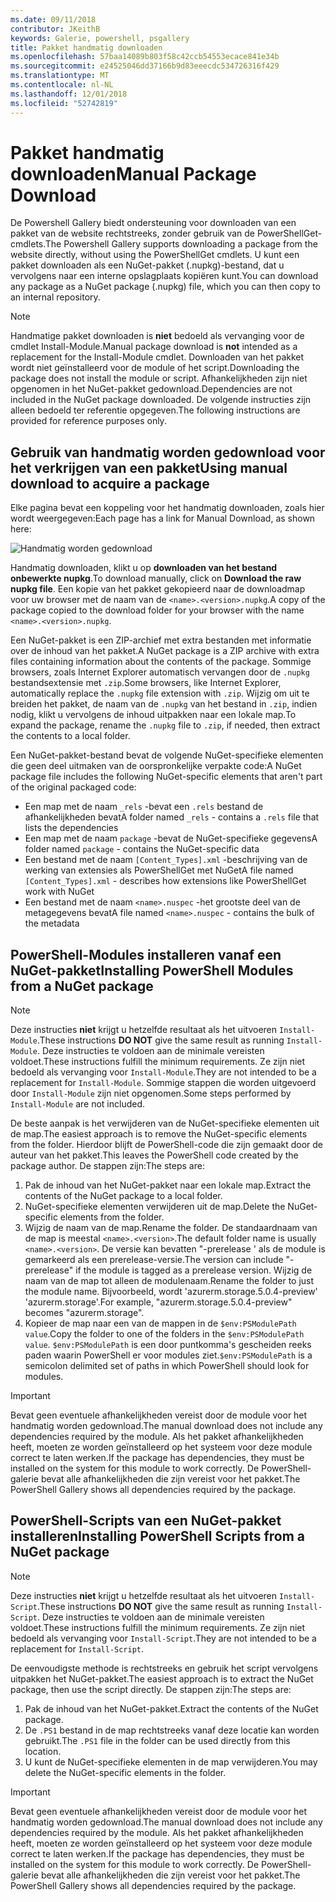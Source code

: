 ```yaml
---
ms.date: 09/11/2018
contributor: JKeithB
keywords: Galerie, powershell, psgallery
title: Pakket handmatig downloaden
ms.openlocfilehash: 57baa14089b803f58c42ccb54553ecace841e34b
ms.sourcegitcommit: e24525046dd37166b9d83eeecdc534726316f429
ms.translationtype: MT
ms.contentlocale: nl-NL
ms.lasthandoff: 12/01/2018
ms.locfileid: "52742819"
---
```

# <a name="manual-package-download"></a><span data-ttu-id="d92a4-103">Pakket handmatig downloaden</span><span class="sxs-lookup"><span data-stu-id="d92a4-103">Manual Package Download</span></span>

<span data-ttu-id="d92a4-104">De Powershell Gallery biedt ondersteuning voor downloaden van een pakket van de website rechtstreeks, zonder gebruik van de PowerShellGet-cmdlets.</span><span class="sxs-lookup"><span data-stu-id="d92a4-104">The Powershell Gallery supports downloading a package from the website directly, without using the PowerShellGet cmdlets.</span></span> <span data-ttu-id="d92a4-105">U kunt een pakket downloaden als een NuGet-pakket (.nupkg)-bestand, dat u vervolgens naar een interne opslagplaats kopiëren kunt.</span><span class="sxs-lookup"><span data-stu-id="d92a4-105">You can download any package as a NuGet package (.nupkg) file, which you can then copy to an internal repository.</span></span>

> [!NOTE]
> <span data-ttu-id="d92a4-106">Handmatige pakket downloaden is **niet** bedoeld als vervanging voor de cmdlet Install-Module.</span><span class="sxs-lookup"><span data-stu-id="d92a4-106">Manual package download is **not** intended as a replacement for the Install-Module cmdlet.</span></span>
> <span data-ttu-id="d92a4-107">Downloaden van het pakket wordt niet geïnstalleerd voor de module of het script.</span><span class="sxs-lookup"><span data-stu-id="d92a4-107">Downloading the package does not install the module or script.</span></span> <span data-ttu-id="d92a4-108">Afhankelijkheden zijn niet opgenomen in het NuGet-pakket gedownload.</span><span class="sxs-lookup"><span data-stu-id="d92a4-108">Dependencies are not included in the NuGet package downloaded.</span></span> <span data-ttu-id="d92a4-109">De volgende instructies zijn alleen bedoeld ter referentie opgegeven.</span><span class="sxs-lookup"><span data-stu-id="d92a4-109">The following instructions are provided for reference purposes only.</span></span>

## <a name="using-manual-download-to-acquire-a-package"></a><span data-ttu-id="d92a4-110">Gebruik van handmatig worden gedownload voor het verkrijgen van een pakket</span><span class="sxs-lookup"><span data-stu-id="d92a4-110">Using manual download to acquire a package</span></span>

<span data-ttu-id="d92a4-111">Elke pagina bevat een koppeling voor het handmatig downloaden, zoals hier wordt weergegeven:</span><span class="sxs-lookup"><span data-stu-id="d92a4-111">Each page has a link for Manual Download, as shown here:</span></span>

![Handmatig worden gedownload](../../Images/packagedisplaypagewithpseditions.png)

<span data-ttu-id="d92a4-113">Handmatig downloaden, klikt u op **downloaden van het bestand onbewerkte nupkg**.</span><span class="sxs-lookup"><span data-stu-id="d92a4-113">To download manually, click on **Download the raw nupkg file**.</span></span> <span data-ttu-id="d92a4-114">Een kopie van het pakket gekopieerd naar de downloadmap voor uw browser met de naam van de `<name>.<version>.nupkg`.</span><span class="sxs-lookup"><span data-stu-id="d92a4-114">A copy of the package copied to the download folder for your browser with the name `<name>.<version>.nupkg`.</span></span>

<span data-ttu-id="d92a4-115">Een NuGet-pakket is een ZIP-archief met extra bestanden met informatie over de inhoud van het pakket.</span><span class="sxs-lookup"><span data-stu-id="d92a4-115">A NuGet package is a ZIP archive with extra files containing information about the contents of the package.</span></span> <span data-ttu-id="d92a4-116">Sommige browsers, zoals Internet Explorer automatisch vervangen door de `.nupkg` bestandsextensie met `.zip`.</span><span class="sxs-lookup"><span data-stu-id="d92a4-116">Some browsers, like Internet Explorer, automatically replace the `.nupkg` file extension with `.zip`.</span></span> <span data-ttu-id="d92a4-117">Wijzig om uit te breiden het pakket, de naam van de `.nupkg` van het bestand in `.zip`, indien nodig, klikt u vervolgens de inhoud uitpakken naar een lokale map.</span><span class="sxs-lookup"><span data-stu-id="d92a4-117">To expand the package, rename the `.nupkg` file to `.zip`, if needed, then extract the contents to a local folder.</span></span>

<span data-ttu-id="d92a4-118">Een NuGet-pakket-bestand bevat de volgende NuGet-specifieke elementen die geen deel uitmaken van de oorspronkelijke verpakte code:</span><span class="sxs-lookup"><span data-stu-id="d92a4-118">A NuGet package file includes the following NuGet-specific elements that aren't part of the original packaged code:</span></span>

- <span data-ttu-id="d92a4-119">Een map met de naam `_rels` -bevat een `.rels` bestand de afhankelijkheden bevat</span><span class="sxs-lookup"><span data-stu-id="d92a4-119">A folder named `_rels` - contains a `.rels` file that lists the dependencies</span></span>
- <span data-ttu-id="d92a4-120">Een map met de naam `package` -bevat de NuGet-specifieke gegevens</span><span class="sxs-lookup"><span data-stu-id="d92a4-120">A folder named `package` - contains the NuGet-specific data</span></span>
- <span data-ttu-id="d92a4-121">Een bestand met de naam `[Content_Types].xml` -beschrijving van de werking van extensies als PowerShellGet met NuGet</span><span class="sxs-lookup"><span data-stu-id="d92a4-121">A file named `[Content_Types].xml` - describes how extensions like PowerShellGet work with NuGet</span></span>
- <span data-ttu-id="d92a4-122">Een bestand met de naam `<name>.nuspec` -het grootste deel van de metagegevens bevat</span><span class="sxs-lookup"><span data-stu-id="d92a4-122">A file named `<name>.nuspec` - contains the bulk of the metadata</span></span>

## <a name="installing-powershell-modules-from-a-nuget-package"></a><span data-ttu-id="d92a4-123">PowerShell-Modules installeren vanaf een NuGet-pakket</span><span class="sxs-lookup"><span data-stu-id="d92a4-123">Installing PowerShell Modules from a NuGet package</span></span>

> [!NOTE]
> <span data-ttu-id="d92a4-124">Deze instructies **niet** krijgt u hetzelfde resultaat als het uitvoeren `Install-Module`.</span><span class="sxs-lookup"><span data-stu-id="d92a4-124">These instructions **DO NOT** give the same result as running `Install-Module`.</span></span> <span data-ttu-id="d92a4-125">Deze instructies te voldoen aan de minimale vereisten voldoet.</span><span class="sxs-lookup"><span data-stu-id="d92a4-125">These instructions fulfill the minimum requirements.</span></span> <span data-ttu-id="d92a4-126">Ze zijn niet bedoeld als vervanging voor `Install-Module`.</span><span class="sxs-lookup"><span data-stu-id="d92a4-126">They are not intended to be a replacement for `Install-Module`.</span></span> <span data-ttu-id="d92a4-127">Sommige stappen die worden uitgevoerd door `Install-Module` zijn niet opgenomen.</span><span class="sxs-lookup"><span data-stu-id="d92a4-127">Some steps performed by `Install-Module` are not included.</span></span>

<span data-ttu-id="d92a4-128">De beste aanpak is het verwijderen van de NuGet-specifieke elementen uit de map.</span><span class="sxs-lookup"><span data-stu-id="d92a4-128">The easiest approach is to remove the NuGet-specific elements from the folder.</span></span> <span data-ttu-id="d92a4-129">Hierdoor blijft de PowerShell-code die zijn gemaakt door de auteur van het pakket.</span><span class="sxs-lookup"><span data-stu-id="d92a4-129">This leaves the PowerShell code created by the package author.</span></span> <span data-ttu-id="d92a4-130">De stappen zijn:</span><span class="sxs-lookup"><span data-stu-id="d92a4-130">The steps are:</span></span>

1. <span data-ttu-id="d92a4-131">Pak de inhoud van het NuGet-pakket naar een lokale map.</span><span class="sxs-lookup"><span data-stu-id="d92a4-131">Extract the contents of the NuGet package to a local folder.</span></span>
2. <span data-ttu-id="d92a4-132">NuGet-specifieke elementen verwijderen uit de map.</span><span class="sxs-lookup"><span data-stu-id="d92a4-132">Delete the NuGet-specific elements from the folder.</span></span>
3. <span data-ttu-id="d92a4-133">Wijzig de naam van de map.</span><span class="sxs-lookup"><span data-stu-id="d92a4-133">Rename the folder.</span></span> <span data-ttu-id="d92a4-134">De standaardnaam van de map is meestal `<name>.<version>`.</span><span class="sxs-lookup"><span data-stu-id="d92a4-134">The default folder name is usually `<name>.<version>`.</span></span> <span data-ttu-id="d92a4-135">De versie kan bevatten "-prerelease ' als de module is gemarkeerd als een prerelease-versie.</span><span class="sxs-lookup"><span data-stu-id="d92a4-135">The version can include "-prerelease" if the module is tagged as a prerelease version.</span></span> <span data-ttu-id="d92a4-136">Wijzig de naam van de map tot alleen de modulenaam.</span><span class="sxs-lookup"><span data-stu-id="d92a4-136">Rename the folder to just the module name.</span></span> <span data-ttu-id="d92a4-137">Bijvoorbeeld, wordt 'azurerm.storage.5.0.4-preview' 'azurerm.storage'.</span><span class="sxs-lookup"><span data-stu-id="d92a4-137">For example, "azurerm.storage.5.0.4-preview" becomes "azurerm.storage".</span></span>
4. <span data-ttu-id="d92a4-138">Kopieer de map naar een van de mappen in de `$env:PSModulePath value`.</span><span class="sxs-lookup"><span data-stu-id="d92a4-138">Copy the folder to one of the folders in the `$env:PSModulePath value`.</span></span> <span data-ttu-id="d92a4-139">`$env:PSModulePath` is een door puntkomma's gescheiden reeks paden waarin PowerShell er voor modules ziet.</span><span class="sxs-lookup"><span data-stu-id="d92a4-139">`$env:PSModulePath` is a semicolon delimited set of paths in which PowerShell should look for modules.</span></span>

> [!IMPORTANT]
> <span data-ttu-id="d92a4-140">Bevat geen eventuele afhankelijkheden vereist door de module voor het handmatig worden gedownload.</span><span class="sxs-lookup"><span data-stu-id="d92a4-140">The manual download does not include any dependencies required by the module.</span></span> <span data-ttu-id="d92a4-141">Als het pakket afhankelijkheden heeft, moeten ze worden geïnstalleerd op het systeem voor deze module correct te laten werken.</span><span class="sxs-lookup"><span data-stu-id="d92a4-141">If the package has dependencies, they must be installed on the system for this module to work correctly.</span></span> <span data-ttu-id="d92a4-142">De PowerShell-galerie bevat alle afhankelijkheden die zijn vereist voor het pakket.</span><span class="sxs-lookup"><span data-stu-id="d92a4-142">The PowerShell Gallery shows all dependencies required by the package.</span></span>

## <a name="installing-powershell-scripts-from-a-nuget-package"></a><span data-ttu-id="d92a4-143">PowerShell-Scripts van een NuGet-pakket installeren</span><span class="sxs-lookup"><span data-stu-id="d92a4-143">Installing PowerShell Scripts from a NuGet package</span></span>

> [!NOTE]
> <span data-ttu-id="d92a4-144">Deze instructies **niet** krijgt u hetzelfde resultaat als het uitvoeren `Install-Script`.</span><span class="sxs-lookup"><span data-stu-id="d92a4-144">These instructions **DO NOT** give the same result as running `Install-Script`.</span></span> <span data-ttu-id="d92a4-145">Deze instructies te voldoen aan de minimale vereisten voldoet.</span><span class="sxs-lookup"><span data-stu-id="d92a4-145">These instructions fulfill the minimum requirements.</span></span> <span data-ttu-id="d92a4-146">Ze zijn niet bedoeld als vervanging voor `Install-Script`.</span><span class="sxs-lookup"><span data-stu-id="d92a4-146">They are not intended to be a replacement for `Install-Script`.</span></span>

<span data-ttu-id="d92a4-147">De eenvoudigste methode is rechtstreeks en gebruik het script vervolgens uitpakken het NuGet-pakket.</span><span class="sxs-lookup"><span data-stu-id="d92a4-147">The easiest approach is to extract the NuGet package, then use the script directly.</span></span> <span data-ttu-id="d92a4-148">De stappen zijn:</span><span class="sxs-lookup"><span data-stu-id="d92a4-148">The steps are:</span></span>

1. <span data-ttu-id="d92a4-149">Pak de inhoud van het NuGet-pakket.</span><span class="sxs-lookup"><span data-stu-id="d92a4-149">Extract the contents of the NuGet package.</span></span>
2. <span data-ttu-id="d92a4-150">De `.PS1` bestand in de map rechtstreeks vanaf deze locatie kan worden gebruikt.</span><span class="sxs-lookup"><span data-stu-id="d92a4-150">The `.PS1` file in the folder can be used directly from this location.</span></span>
3. <span data-ttu-id="d92a4-151">U kunt de NuGet-specifieke elementen in de map verwijderen.</span><span class="sxs-lookup"><span data-stu-id="d92a4-151">You may delete the NuGet-specific elements in the folder.</span></span>

> [!IMPORTANT]
> <span data-ttu-id="d92a4-152">Bevat geen eventuele afhankelijkheden vereist door de module voor het handmatig worden gedownload.</span><span class="sxs-lookup"><span data-stu-id="d92a4-152">The manual download does not include any dependencies required by the module.</span></span> <span data-ttu-id="d92a4-153">Als het pakket afhankelijkheden heeft, moeten ze worden geïnstalleerd op het systeem voor deze module correct te laten werken.</span><span class="sxs-lookup"><span data-stu-id="d92a4-153">If the package has dependencies, they must be installed on the system for this module to work correctly.</span></span> <span data-ttu-id="d92a4-154">De PowerShell-galerie bevat alle afhankelijkheden die zijn vereist voor het pakket.</span><span class="sxs-lookup"><span data-stu-id="d92a4-154">The PowerShell Gallery shows all dependencies required by the package.</span></span>
